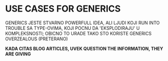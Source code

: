# USE CASES FOR GENERICS

GENERICS JESTE STVARNO POWERFULL IDEA, ALI LJUDI KOJI RUN INTO TROUBLE SA TYPE-OVIMA, KOJI POCNU DA 'EKSPLODIRAJU' U KOMPLEKSNOSTI; OBICNO TO URADE TAKO STO KORISTE GENERICS OVERZEALOUS (PRETERANO)

**KADA CITAS BLOG ARTICLES, UVEK QUESTION THE INFORMATION, THEY ARE GIVING**


